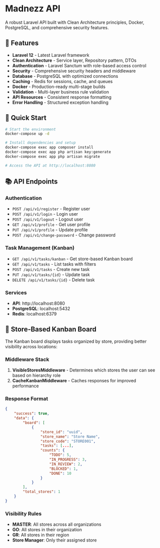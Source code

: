 # Madnezz API

A robust Laravel API built with Clean Architecture principles, Docker, PostgreSQL, and comprehensive security features.

## 🚀 Features

- **Laravel 12** - Latest Laravel framework
- **Clean Architecture** - Service layer, Repository pattern, DTOs
- **Authentication** - Laravel Sanctum with role-based access control
- **Security** - Comprehensive security headers and middleware
- **Database** - PostgreSQL with optimized connections
- **Caching** - Redis for sessions, cache, and queues
- **Docker** - Production-ready multi-stage builds
- **Validation** - Multi-layer business rule validation
- **API Resources** - Consistent response formatting
- **Error Handling** - Structured exception handling

## 🐳 Quick Start

```bash
# Start the environment
docker-compose up -d

# Install dependencies and setup
docker-compose exec app composer install
docker-compose exec app php artisan key:generate
docker-compose exec app php artisan migrate

# Access the API at http://localhost:8080
```

## 📚 API Endpoints

### Authentication
- `POST /api/v1/register` - Register user
- `POST /api/v1/login` - Login user
- `POST /api/v1/logout` - Logout user
- `GET /api/v1/profile` - Get user profile
- `PUT /api/v1/profile` - Update profile
- `POST /api/v1/change-password` - Change password

### Task Management (Kanban)
- `GET /api/v1/tasks/kanban` - Get store-based Kanban board
- `GET /api/v1/tasks` - List tasks with filters
- `POST /api/v1/tasks` - Create new task
- `PUT /api/v1/tasks/{id}` - Update task
- `DELETE /api/v1/tasks/{id}` - Delete task

### Services
- **API**: http://localhost:8080
- **PostgreSQL**: localhost:5432
- **Redis**: localhost:6379

## 🏪 Store-Based Kanban Board

The Kanban board displays tasks organized by store, providing better visibility across locations:

### Middleware Stack
1. **VisibleStoresMiddleware** - Determines which stores the user can see based on hierarchy role
2. **CacheKanbanMiddleware** - Caches responses for improved performance

### Response Format
```json
{
    "success": true,
    "data": {
        "board": [
            {
                "store_id": "uuid",
                "store_name": "Store Name",
                "store_code": "STORE001",
                "tasks": [...],
                "counts": {
                    "TODO": 5,
                    "IN_PROGRESS": 3,
                    "IN_REVIEW": 2,
                    "BLOCKED": 1,
                    "DONE": 10
                }
            }
        ],
        "total_stores": 1
    }
}
```

### Visibility Rules
- **MASTER**: All stores across all organizations
- **GO**: All stores in their organization
- **GR**: All stores in their region
- **Store Manager**: Only their assigned store